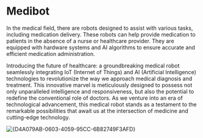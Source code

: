# Medibot
In the medical field, there are robots designed to assist with various tasks, including medication delivery. These robots can help provide medication to patients in the absence of a nurse or healthcare provider. They are equipped with hardware systems and AI algorithms to ensure accurate and efficient medication administration.

Introducing the future of healthcare: a groundbreaking medical robot seamlessly integrating IoT (Internet of Things) and AI (Artificial Intelligence) technologies to revolutionize the way we approach medical diagnosis and treatment. This innovative marvel is meticulously designed to possess not only unparalleled intelligence and responsiveness, but also the potential to redefine the conventional role of doctors. As we venture into an era of technological advancement, this medical robot stands as a testament to the remarkable possibilities that await us at the intersection of medicine and cutting-edge technology.


![{D4A079AB-0603-4059-95CC-6B82749F3AFD}](https://github.com/user-attachments/assets/330c7a3b-242c-4806-81a9-780332406649)

